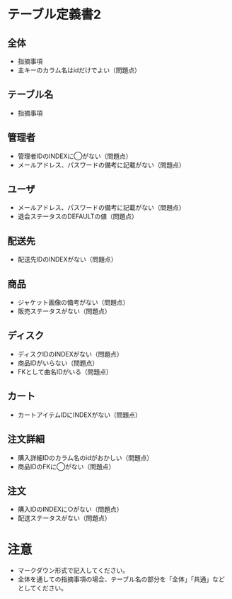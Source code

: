 # テーブル定義書2
## 全体
- 指摘事項
- 主キーのカラム名はidだけでよい（問題点）

## テーブル名
- 指摘事項

## 管理者
- 管理者IDのINDEXに◯がない（問題点）
- メールアドレス、パスワードの備考に記載がない（問題点）

## ユーザ
- メールアドレス、パスワードの備考に記載がない（問題点）
- 退会ステータスのDEFAULTの値（問題点）

## 配送先
- 配送先IDのINDEXがない（問題点）

## 商品
- ジャケット画像の備考がない（問題点）
- 販売ステータスがない（問題点）

## ディスク
- ディスクIDのINDEXがない（問題点）
- 商品IDがいらない（問題点）
- FKとして曲名IDがいる（問題点）

## カート
- カートアイテムIDにINDEXがない（問題点）

## 注文詳細
- 購入詳細IDのカラム名のidがおかしい（問題点）
- 商品IDのFKに◯がない（問題点）

## 注文
- 購入IDのINDEXに○がない（問題点）
- 配送ステータスがない（問題点）

# 注意
* マークダウン形式で記入してください。
* 全体を通しての指摘事項の場合、テーブル名の部分を「全体」「共通」などとしてください。
